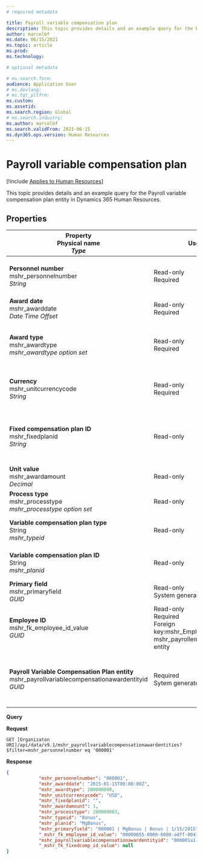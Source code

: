 ```yaml
---
# required metadata

title: Payroll variable compensation plan
description: This topic provides details and an example query for the Payroll variable compensation plan entity in Dynamics 365 Human Resources.
author: marcelbf
ms.date: 06/15/2021
ms.topic: article
ms.prod: 
ms.technology: 

# optional metadata

# ms.search.form: 
audience: Application User
# ms.devlang: 
# ms.tgt_pltfrm: 
ms.custom: 
ms.assetid: 
ms.search.region: Global
# ms.search.industry: 
ms.author: marcelbf
ms.search.validFrom: 2021-06-15
ms.dyn365.ops.version: Human Resources
---
```


# Payroll variable compensation plan

[!include [Applies to Human Resources](../includes/applies-to-hr.md)]

This topic provides details and an example query for the Payroll variable compensation plan entity in Dynamics 365 Human Resources.

## Properties

| Property<br>**Physical name**<br>***Type*** | Use | Description |
| --- | --- | --- |
| **Personnel number**<br>mshr_personnelnumber<br>*String* | Read-only<br>Required |The employee's unique personnel number.  |
| **Award date**<br>mshr_awarddate<br>*Date Time Offset* | Read-only<br>Required | Date of the award |
| **Award type**<br>mshr_awardtype<br>*mshr_awardtype option set* | Read-only<br>Required | The type of the award defined for the variable compensation plan |
| **Currency**<br>mshr_unitcurrencycode<br>*String* | Read-only <br>Required |The currency defined for the variable compensation plan   |
| **Fixed compensation plan ID**<br>mshr_fixedplanid<br>*String* | Read-only | The fixed compensation plan that is used as a basis for the calculation of the award |
| **Unit value**<br>mshr_awardamount<br>*Decimal* | Read-only | The value of the unit |
| **Process type**<br>mshr_processtype<br>*mshr_processtype option set* | Read-only | The process type |
| **Variable compensation plan type**<br>String<br>*mshr_typeid* | Read-only | The type of the variable compensation plan |
| **Variable compensation plan ID**<br>String<br>*mshr_planid* | Read-only | The id of the variable compensation plan |
| **Primary field**<br>mshr_primaryfield<br>*GUID* | Read-only<br>System generated | |
| **Employee ID**<br>mshr_fk_employee_id_value<br>*GUID* | Read-only<br>Required<br>Foreign key:mshr_Employee_id of mshr_payrollemployeeentity entity  | Employee ID |
| **Payroll Variable Compensation Plan entity**<br>mshr_payrollvariablecompensationawardentityid<br>*GUID* | Required<br>Sytem generated | A system-generated GUID value to uniquely identify the compensation plan. |


**Query**

**Request**

```http
GET [Organizaton URI]/api/data/v9.1/mshr_payrollvariablecompensationawardentities?$filter=mshr_personnelnumber eq '000001'
```

**Response**

```json
{
            "mshr_personnelnumber": "000001",
            "mshr_awarddate": "2015-01-15T00:00:00Z",
            "mshr_awardtype": 200000000,
            "mshr_unitcurrencycode": "USD",
            "mshr_fixedplanid": "",
            "mshr_awardamount": 1,
            "mshr_processtype": 200000003,
            "mshr_typeid": "Bonus",
            "mshr_planid": "MgBonus",
            "mshr_primaryfield": "000001 | MgBonus | Bonus | 1/15/2015",
            "_mshr_fk_employee_id_value": "00000655-0000-0000-adff-004105000000",
            "mshr_payrollvariablecompensationawardentityid": "000001a1-0000-0000-adff-004105000000",
            "_mshr_fk_fixedcomp_id_value": null
}
```
